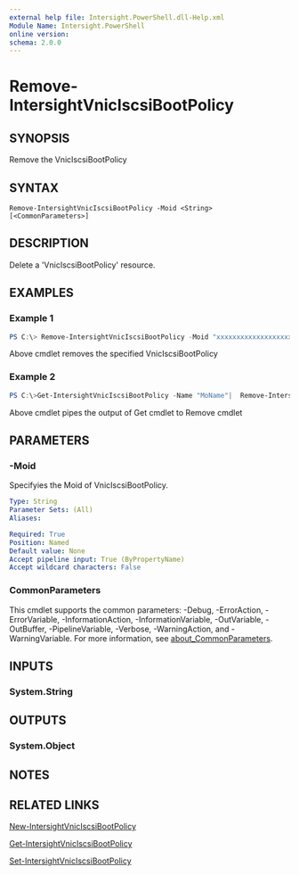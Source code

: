 ```yaml
---
external help file: Intersight.PowerShell.dll-Help.xml
Module Name: Intersight.PowerShell
online version:
schema: 2.0.0
---
```


# Remove-IntersightVnicIscsiBootPolicy

## SYNOPSIS
Remove the VnicIscsiBootPolicy

## SYNTAX

```
Remove-IntersightVnicIscsiBootPolicy -Moid <String> [<CommonParameters>]
```

## DESCRIPTION
Delete a &apos;VnicIscsiBootPolicy&apos; resource.

## EXAMPLES

### Example 1
```powershell
PS C:\> Remove-IntersightVnicIscsiBootPolicy -Moid "xxxxxxxxxxxxxxxxxxxxxxxxxxx"
```
Above cmdlet removes the specified VnicIscsiBootPolicy 

### Example 2
```powershell
PS C:\>Get-IntersightVnicIscsiBootPolicy -Name "MoName"|  Remove-IntersightVnicIscsiBootPolicy
```
Above cmdlet pipes the output of Get cmdlet to Remove cmdlet

## PARAMETERS

### -Moid
Specifyies the Moid of VnicIscsiBootPolicy.

```yaml
Type: String
Parameter Sets: (All)
Aliases:

Required: True
Position: Named
Default value: None
Accept pipeline input: True (ByPropertyName)
Accept wildcard characters: False
```

### CommonParameters
This cmdlet supports the common parameters: -Debug, -ErrorAction, -ErrorVariable, -InformationAction, -InformationVariable, -OutVariable, -OutBuffer, -PipelineVariable, -Verbose, -WarningAction, and -WarningVariable. For more information, see [about_CommonParameters](http://go.microsoft.com/fwlink/?LinkID=113216).

## INPUTS

### System.String

## OUTPUTS

### System.Object
## NOTES

## RELATED LINKS

[New-IntersightVnicIscsiBootPolicy](./New-IntersightVnicIscsiBootPolicy.md)

[Get-IntersightVnicIscsiBootPolicy](./Get-IntersightVnicIscsiBootPolicy.md)

[Set-IntersightVnicIscsiBootPolicy](./Set-IntersightVnicIscsiBootPolicy.md)

